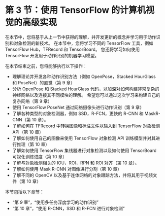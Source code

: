 # 第 3 节：使用 TensorFlow 的计算机视觉的高级实现

在本节中，您将基于从上一节中获得的理解，并开发更新的概念并学习用于动作识别和对象检测的新技术。 在本节中，您将学习不同的 TensorFlow 工具，例如 TensorFlow Hub，TFRecord 和 TensorBoard。 您还将学习如何使用 TensorFlow 开发用于动作识别的机器学习模型。

在本节结束之前，您将能够执行以下操作：

*   理解理论并开发各种动作识别方法（例如 OpenPose，Stacked HourGlass 和 PoseNet）的直觉（第 9 章）
*   分析 OpenPose 和 Stacked HourGlass 代码，以加深对如何构建非常复杂的神经网络以及连接其不同模块的理解。 希望您可以通过这次学习来构建自己的复杂网络（第 9 章）
*   使用 TensorFlow PoseNet 通过网络摄像头进行动作识别（第 9 章）
*   了解各种类型的对象检测器，例如 SSD，R-FCN，更快的 R-CNN 和 MaskR-CNN（第 10 章）。
*   了解如何在 TFRecord 中转换图像和标注文件以输入到 TensorFlow 对象检测 API（第 10 章）
*   了解如何使用自己的图像来使用 TensorFlow 对象检测 API 训练模型并对其进行推理（第 10 章）
*   了解如何使用 TensorFlow 集线器进行对象检测以及如何使用 TensorBoard 可视化训练进度（第 10 章）
*   了解与对象检测相关的 IOU，ROI，RPN 和 ROI 对齐（第 10 章）。
*   了解如何使用 Mask R-CNN 对图像进行分割（第 10 章）
*   了解不同的 OpenCV 以及基于连体网络的对象跟踪方法，并将其用于视频文件（第 10 章）

本节包括以下章节：

*   “第 9 章”，“使用多任务深度学习的动作识别”
*   “第 10 章”，“使用 R-CNN，SSD 和 R-FCN 进行对象检测”
